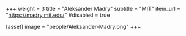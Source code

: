 +++
weight = 3
title = "Aleksander Madry"
subtitle = "MIT"
item_url = "https://madry.mit.edu/"
#disabled = true

[asset]
  image = "people/Aleksander-Madry.png"
+++